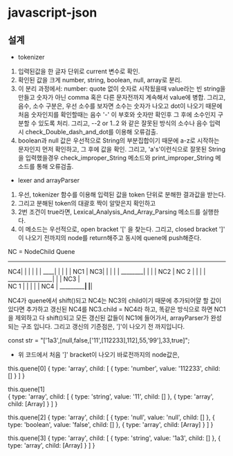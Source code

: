 # javascript-json
## 설계

- tokenizer
1. 입력된값을 한 글자 단위로 current 변수로 확인.
2. 확인된 값을 크게 number, string, boolean, null, array로 분리.
3. 이 분리 과정에서:
number: quote 없이 숫자로 시작됬을때 value라는 빈 string을 만들고 숫자가 아닌 comma 혹은 다른 문자전까지 계속해서 value에 병합. 그리고, 음수, 소수 구분은, 우선 소수를 보자면 소수는 숫자가 나오고 dot이 나오기 때문에 처음 숫자인지를 확인할때는 음수 '-' 이 부호와 숫자만 확인후 그 후에 소수인지 구분할 수 있도록 처리. 그리고, --2 or 1..2 와 같은 잘못된 방식의 소수나 음수 입력시 check_Double_dash_and_dot를 이용해 오류검출.
4. boolean과 null 값은 우선적으로 String의 부분집합이기 때문에 a-z로 시작하는 문자인지 먼저 확인하고, 그 후에 값을 확인. 그리고, 'a's'이런식으로 잘못된 String을 입력했을경우 check_improper_String 메소드와 print_improper_String 메소드를 통해 오류검출.

- lexer and arrayParser
1. 우선, tokenizer 함수를 이용해 입력된 값을 token 단위로 분해한 결과값을 받는다.
2. 그리고 분해된 token의 대괄호 짝이 알맞은지 확인하고
3. 2번 조건이 true라면, Lexical_Analysis_And_Array_Parsing 메소드를 실행한다.
4. 이 메소드는 우선적으로, open bracket '[' 을 찾는다. 그리고, 
closed bracket ']' 이 나오기 전까지의 node를 return해주고 동시에 quene에 push해준다. 

NC = NodeChild                      Quene
_________________________
 NC4|   |       |        |     |                |
____|   |       |        |     |      NC1       |
     NC3|       |        |     |                |
________|       |        |     |      NC2       | 
        NC 2    |        |     |                |   
________________|        |     |      NC3       |  
               NC 1      |     |                |
                         |     |      NC4       |
_________________________|     |________________|


NC4가 quene에서 shift()되고 NC4는 NC3의 child이기 때문에 추가되어얄 할 값이 있다면 추가하고 갱신된 NC4를 NC3.child = NC4라 하고, 똑같은 방식으로 하면 NC1을 제외하고 다 shift()되고 모든 갱신된 값들이 NC1에 들어가서, arrayParser가 완성되는 구조 입니다. 그리고 갱신의 기준점은, ']'이 나오기 전 까지입니다.


const str = "['1a3',[null,false,['11',[112233],112],55,'99'],33,true]";
- 위 코드에서 처음 ']' bracket이 나오기 바로전까지의 node값은,
 
this.quene[0]
 { type: 'array', 
  child: [ { type: 'number', value: '112233', child: [] } ] }

this.quene[1]  
 { type: 'array',
   child:
    [ { type: 'string', value: '11', child: [] },
      { type: 'array', child: [Array] } ] }

this.quene[2]
 { type: 'array',
   child:
    [ { type: 'null', value: 'null', child: [] },
      { type: 'boolean', value: 'false', child: [] },
      { type: 'array', child: [Array] } ] }

this.quene[3]
 { type: 'array',
   child:
    [ { type: 'string', value: '1a3', child: [] },
      { type: 'array', child: [Array] } ] }
